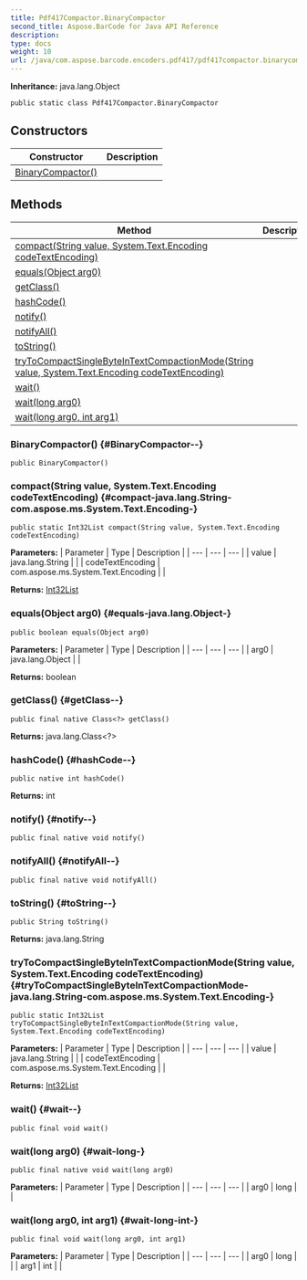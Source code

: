 ```yaml
---
title: Pdf417Compactor.BinaryCompactor
second_title: Aspose.BarCode for Java API Reference
description: 
type: docs
weight: 10
url: /java/com.aspose.barcode.encoders.pdf417/pdf417compactor.binarycompactor/
---
```

**Inheritance:**
java.lang.Object
```
public static class Pdf417Compactor.BinaryCompactor
```
## Constructors

| Constructor | Description |
| --- | --- |
| [BinaryCompactor()](#BinaryCompactor--) |  |
## Methods

| Method | Description |
| --- | --- |
| [compact(String value, System.Text.Encoding codeTextEncoding)](#compact-java.lang.String-com.aspose.ms.System.Text.Encoding-) |  |
| [equals(Object arg0)](#equals-java.lang.Object-) |  |
| [getClass()](#getClass--) |  |
| [hashCode()](#hashCode--) |  |
| [notify()](#notify--) |  |
| [notifyAll()](#notifyAll--) |  |
| [toString()](#toString--) |  |
| [tryToCompactSingleByteInTextCompactionMode(String value, System.Text.Encoding codeTextEncoding)](#tryToCompactSingleByteInTextCompactionMode-java.lang.String-com.aspose.ms.System.Text.Encoding-) |  |
| [wait()](#wait--) |  |
| [wait(long arg0)](#wait-long-) |  |
| [wait(long arg0, int arg1)](#wait-long-int-) |  |
### BinaryCompactor() {#BinaryCompactor--}
```
public BinaryCompactor()
```


### compact(String value, System.Text.Encoding codeTextEncoding) {#compact-java.lang.String-com.aspose.ms.System.Text.Encoding-}
```
public static Int32List compact(String value, System.Text.Encoding codeTextEncoding)
```




**Parameters:**
| Parameter | Type | Description |
| --- | --- | --- |
| value | java.lang.String |  |
| codeTextEncoding | com.aspose.ms.System.Text.Encoding |  |

**Returns:**
[Int32List](../../com.aspose.barcode.common.generic.list/int32list)
### equals(Object arg0) {#equals-java.lang.Object-}
```
public boolean equals(Object arg0)
```




**Parameters:**
| Parameter | Type | Description |
| --- | --- | --- |
| arg0 | java.lang.Object |  |

**Returns:**
boolean
### getClass() {#getClass--}
```
public final native Class<?> getClass()
```




**Returns:**
java.lang.Class<?>
### hashCode() {#hashCode--}
```
public native int hashCode()
```




**Returns:**
int
### notify() {#notify--}
```
public final native void notify()
```




### notifyAll() {#notifyAll--}
```
public final native void notifyAll()
```




### toString() {#toString--}
```
public String toString()
```




**Returns:**
java.lang.String
### tryToCompactSingleByteInTextCompactionMode(String value, System.Text.Encoding codeTextEncoding) {#tryToCompactSingleByteInTextCompactionMode-java.lang.String-com.aspose.ms.System.Text.Encoding-}
```
public static Int32List tryToCompactSingleByteInTextCompactionMode(String value, System.Text.Encoding codeTextEncoding)
```




**Parameters:**
| Parameter | Type | Description |
| --- | --- | --- |
| value | java.lang.String |  |
| codeTextEncoding | com.aspose.ms.System.Text.Encoding |  |

**Returns:**
[Int32List](../../com.aspose.barcode.common.generic.list/int32list)
### wait() {#wait--}
```
public final void wait()
```




### wait(long arg0) {#wait-long-}
```
public final native void wait(long arg0)
```




**Parameters:**
| Parameter | Type | Description |
| --- | --- | --- |
| arg0 | long |  |

### wait(long arg0, int arg1) {#wait-long-int-}
```
public final void wait(long arg0, int arg1)
```




**Parameters:**
| Parameter | Type | Description |
| --- | --- | --- |
| arg0 | long |  |
| arg1 | int |  |


